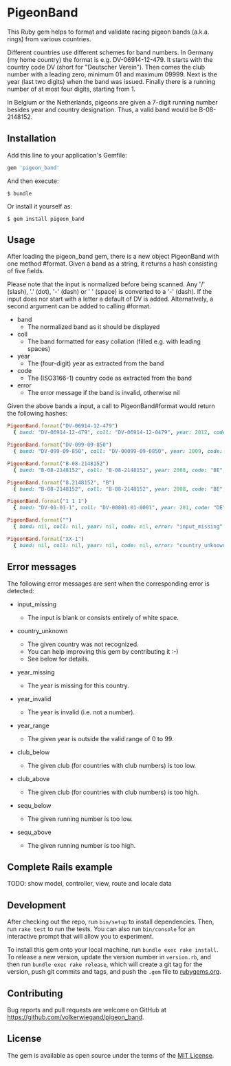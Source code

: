# PigeonBand

This Ruby gem helps to format and validate racing pigeon bands (a.k.a. rings) from various countries.

Different countries use different schemes for band numbers. In Germany (my home country) the format
is e.g. DV-06914-12-479. It starts with the country code DV (short for "Deutscher Verein").
Then comes the club number with a leading zero, minimum 01 and maximum 09999.
Next is the year (last two digits) when the band was issued. Finally there is a running number of
at most four digits, starting from 1.

In Belgium or the Netherlands, pigeons are given a 7-digit running number besides year and country
designation. Thus, a valid band would be B-08-2148152.

## Installation

Add this line to your application's Gemfile:

```ruby
gem 'pigeon_band'
```

And then execute:

    $ bundle

Or install it yourself as:

    $ gem install pigeon_band

## Usage

After loading the pigeon_band gem, there is a new object PigeonBand with one method #format.
Given a band as a string, it returns a hash consisting of five fields.

Please note that the input is normalized before being scanned. Any '/' (slash), '.' (dot),
'-' (dash) or ' ' (space) is converted to a '-' (dash). If the input does nor start with a letter
a default of DV is added. Alternatively, a second argument can be added to calling #format.

* band
    * The normalized band as it should be displayed
* coll
    * The band formatted for easy collation (filled e.g. with leading spaces)
* year
    * The (four-digit) year as extracted from the band
* code
    * The (ISO3166-1) country code as extracted from the band
* error
    * The error message if the band is invalid, otherwise nil

Given the above bands a input, a call to PigeonBand#format would return the following hashes:

```ruby
PigeonBand.format("DV-06914-12-479")
  { band: "DV-06914-12-479", coll: "DV-06914-12-0479", year: 2012, code: "DE", error: nil }

PigeonBand.format("DV-099-09-850")
  { band: "DV-099-09-850", coll: "DV-00099-09-0850", year: 2009, code: "DE", error: nil }

PigeonBand.format("B-08-2148152")
  { band: "B-08-2148152", coll: "B-08-2148152", year: 2008, code: "BE", error: nil }

PigeonBand.format("8.2148152", "B")
  { band: "B-08-2148152", coll: "B-08-2148152", year: 2008, code: "BE", error: nil }

PigeonBand.format("1 1 1")
  { band: "DV-01-01-1", coll: "DV-00001-01-0001", year: 201, code: "DE", error: nil }

PigeonBand.format("")
  { band: nil, coll: nil, year: nil, code: nil, error: "input_missing" }

PigeonBand.format("XX-1")
  { band: nil, coll: nil, year: nil, code: nil, error: "country_unknown" }
```

## Error messages

The following error messages are sent when the corresponding error is detected:

* input_missing
    * The input is blank or consists entirely of white space.

* country_unknown
    * The given country was not recognized.
    * You can help improving this gem by contributing it :-)
    * See below for details.

* year_missing
    * The year is missing for this country.

* year_invalid
    * The year is invalid (i.e. not a number).

* year_range
    * The given year is outside the valid range of 0 to 99.

* club_below
    * The given club (for countries with club numbers) is too low.

* club_above
    * The given club (for countries with club numbers) is too high.

* sequ_below
    * The given running number is too low.

* sequ_above
    * The given running number is too high.

## Complete Rails example

TODO: show model, controller, view, route and locale data

## Development

After checking out the repo, run `bin/setup` to install dependencies. Then, run `rake test` to run the tests. You can also run `bin/console` for an interactive prompt that will allow you to experiment.

To install this gem onto your local machine, run `bundle exec rake install`. To release a new version, update the version number in `version.rb`, and then run `bundle exec rake release`, which will create a git tag for the version, push git commits and tags, and push the `.gem` file to [rubygems.org](https://rubygems.org).

## Contributing

Bug reports and pull requests are welcome on GitHub at https://github.com/volkerwiegand/pigeon_band.


## License

The gem is available as open source under the terms of the [MIT License](http://opensource.org/licenses/MIT).

